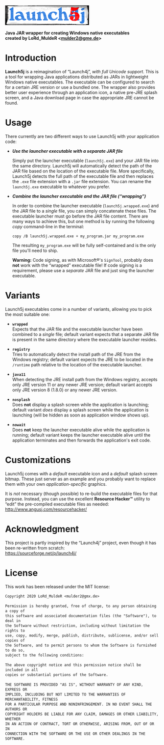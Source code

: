 ![Launch5j](etc/logo.png)  

**Java JAR wrapper for creating Windows native executables  
created by LoRd_MuldeR &lt;<mulder2@gme.de>&gt;**

# Introduction

**Launch5j** is a reimagination of “Launch4j”, *with full Unicode support*. This is a tool for wrapping Java applications distributed as JARs in lightweight Windows native executables. The executable can be configured to search for a certain JRE version or use a bundled one. The wrapper also provides better user experience through an application icon, a native pre-JRE splash screen, and a Java download page in case the appropriate JRE cannot be found.

# Usage

There currently are two different ways to use Launch5j with your application code:

* ***Use the launcher executable with a separate JAR file***  
  
  Simply put the launcher executable (`launch5j.exe`) and your JAR file into the same directory. Launch5j will automatically detect the path of the JAR file based on the location of the executable file. More specifically, Launch5j detects the full path of the executable file and then replaces the `.exe` file extension with a `.jar` file extension. You can rename the `launch5j.exe` executable to whatever you prefer.

* ***Combine the launcher executable and the JAR file (“wrapping”)***  

  In order to combine the launcher executable (`launch5j.wrapped.exe`) and the JAR file to a *single* file, you can simply concatenate these files. The executable launcher must go before the JAR file content. There are many ways to achieve this, but one method is by running the following *copy* command-line in the terminal:

      copy /B launch5j.wrapped.exe + my_program.jar my_program.exe

  The resulting `my_program.exe` will be fully self-contained and is the only file you'll need to ship.

  **Warning:** Code signing, as with Microsoft&reg;'s `SignTool`, probably does **not** work with the “wrapped” executable file! If code signing is a requirement, please use a *separate* JAR file and just sing the launcher executable.

# Variants

Launch5j executables come in a number of variants, allowing you to pick the most suitable one:

* **`wrapped`**  
  Expects that the JAR file and the executable launcher have been combined to a *single* file; default variant expects that a separate JAR file is present in the same directory where the executable launcher resides.

* **`registry`**  
  Tries to automatically detect the install path of the JRE from the Windows registry; default variant expects the JRE to be located in the `/runtime` path relative to the location of the executable launcher.

* **`java11`**  
  When detecting the JRE install path from the Windows registry, accepts only JRE version 11 or any newer JRE version; default variant accepts only JRE version 8 (1.8.0) or any newer JRE version.

* **`nosplash`**  
  Does **not** display a splash screen while the application is launching; default variant *does* display a splash screen while the application is launching (will be hidden as soon as application window shows up).

* **`nowait`**  
  Does **not** keep the launcher executable alive while the application is running; default variant keeps the launcher executable alive until the application terminates and then forwards the application's exit code.

# Customizations

Launch5j comes with a *default* executable icon and a *default* splash screen bitmap. These just server as an example and you probably want to replace them with your own *application-specific* graphics.

It is *not* necessary (though possible) to re-build the executable files for that purpose. Instead, you can use the excellent **Resource Hacker&trade;** utility to “edit” the pre-compiled executable files as needed:  
<http://www.angusj.com/resourcehacker/>

# Acknowledgment

This project is partly inspired by the “Launch4j” project, even though it has been re-written from scratch:  
<https://sourceforge.net/p/launch4j/>

# License

This work has been released under the MIT license:

    Copyright 2020 LoRd_MuldeR <mulder2@gmx.de>

    Permission is hereby granted, free of charge, to any person obtaining a copy of
    this software and associated documentation files (the "Software"), to deal in
    the Software without restriction, including without limitation the rights to
    use, copy, modify, merge, publish, distribute, sublicense, and/or sell copies of
    the Software, and to permit persons to whom the Software is furnished to do so,
    subject to the following conditions:

    The above copyright notice and this permission notice shall be included in all
    copies or substantial portions of the Software.
    
    THE SOFTWARE IS PROVIDED "AS IS", WITHOUT WARRANTY OF ANY KIND, EXPRESS OR
    IMPLIED, INCLUDING BUT NOT LIMITED TO THE WARRANTIES OF MERCHANTABILITY, FITNESS
    FOR A PARTICULAR PURPOSE AND NONINFRINGEMENT. IN NO EVENT SHALL THE AUTHORS OR
    COPYRIGHT HOLDERS BE LIABLE FOR ANY CLAIM, DAMAGES OR OTHER LIABILITY, WHETHER
    IN AN ACTION OF CONTRACT, TORT OR OTHERWISE, ARISING FROM, OUT OF OR IN
    CONNECTION WITH THE SOFTWARE OR THE USE OR OTHER DEALINGS IN THE SOFTWARE.
